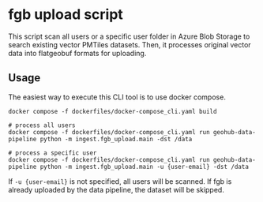 # fgb upload script

This script scan all users or a specific user folder in Azure Blob Storage to search existing vector PMTiles datasets. Then, it processes original vector data into flatgeobuf formats for uploading.

## Usage

The easiest way to execute this CLI tool is to use docker compose.

```shell
docker compose -f dockerfiles/docker-compose_cli.yaml build

# process all users
docker compose -f dockerfiles/docker-compose_cli.yaml run geohub-data-pipeline python -m ingest.fgb_upload.main -dst /data

# process a specific user
docker compose -f dockerfiles/docker-compose_cli.yaml run geohub-data-pipeline python -m ingest.fgb_upload.main -u {user-email} -dst /data
```

If `-u {user-email}` is not specified, all users will be scanned. If fgb is already uploaded by the data pipeline, the dataset will be skipped.